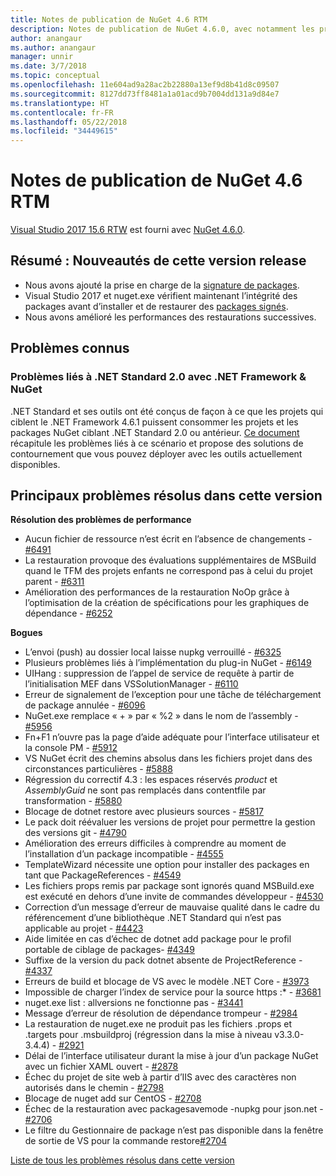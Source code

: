 ```yaml
---
title: Notes de publication de NuGet 4.6 RTM
description: Notes de publication de NuGet 4.6.0, avec notamment les problèmes connus, les correctifs de bogues, les fonctionnalités ajoutées et les DCR.
author: anangaur
ms.author: anangaur
manager: unnir
ms.date: 3/7/2018
ms.topic: conceptual
ms.openlocfilehash: 11e604ad9a28ac2b22880a13ef9d8b41d8c09507
ms.sourcegitcommit: 8127dd73ff8481a1a01acd9b7004dd131a9d84e7
ms.translationtype: HT
ms.contentlocale: fr-FR
ms.lasthandoff: 05/22/2018
ms.locfileid: "34449615"
---
```

# <a name="nuget-46-rtm-release-notes"></a>Notes de publication de NuGet 4.6 RTM

[Visual Studio 2017 15.6 RTW](https://www.visualstudio.com/news/releasenotes/vs2017-relnotes) est fourni avec [NuGet 4.6.0](https://dist.nuget.org/win-x86-commandline/v4.6.0/nuget.exe).

## <a name="summary-whats-new-in-this-release"></a>Résumé : Nouveautés de cette version release

* Nous avons ajouté la prise en charge de la [signature de packages](../create-packages/sign-a-package.md).
* Visual Studio 2017 et nuget.exe vérifient maintenant l’intégrité des packages avant d’installer et de restaurer des [packages signés](../reference/signed-packages-reference.md).
* Nous avons amélioré les performances des restaurations successives.

## <a name="known-issues"></a>Problèmes connus

### <a name="issues-with-net-standard-20-with-net-framework--nuget"></a>Problèmes liés à .NET Standard 2.0 avec .NET Framework & NuGet 

.NET Standard et ses outils ont été conçus de façon à ce que les projets qui ciblent le .NET Framework 4.6.1 puissent consommer les projets et les packages NuGet ciblant .NET Standard 2.0 ou antérieur. [Ce document](https://github.com/dotnet/standard/issues/481) récapitule les problèmes liés à ce scénario et propose des solutions de contournement que vous pouvez déployer avec les outils actuellement disponibles.

## <a name="top-issues-fixed-in-this-release"></a>Principaux problèmes résolus dans cette version

**Résolution des problèmes de performance**

* Aucun fichier de ressource n’est écrit en l’absence de changements - [#6491](https://github.com/NuGet/Home/issues/6491)
* La restauration provoque des évaluations supplémentaires de MSBuild quand le TFM des projets enfants ne correspond pas à celui du projet parent - [#6311](https://github.com/NuGet/Home/issues/6311)
* Amélioration des performances de la restauration NoOp grâce à l’optimisation de la création de spécifications pour les graphiques de dépendance - [#6252](https://github.com/NuGet/Home/issues/6252)

**Bogues**

* L’envoi (push) au dossier local laisse nupkg verrouillé - [#6325](https://github.com/NuGet/Home/issues/6325)
* Plusieurs problèmes liés à l’implémentation du plug-in NuGet - [#6149](https://github.com/NuGet/Home/issues/6149)
* UIHang : suppression de l’appel de service de requête à partir de l’initialisation MEF dans VSSolutionManager - [#6110](https://github.com/NuGet/Home/issues/6110)
* Erreur de signalement de l’exception pour une tâche de téléchargement de package annulée - [#6096](https://github.com/NuGet/Home/issues/6096)
* NuGet.exe remplace « + » par « %2 » dans le nom de l’assembly - [#5956](https://github.com/NuGet/Home/issues/5956)
* Fn+F1 n’ouvre pas la page d’aide adéquate pour l’interface utilisateur et la console PM - [#5912](https://github.com/NuGet/Home/issues/5912)
* VS NuGet écrit des chemins absolus dans les fichiers projet dans des circonstances particulières - [#5888](https://github.com/NuGet/Home/issues/5888)
* Régression du correctif 4.3 : les espaces réservés $product$ et $AssemblyGuid$ ne sont pas remplacés dans contentfile par transformation - [#5880](https://github.com/NuGet/Home/issues/5880)
* Blocage de dotnet restore avec plusieurs sources - [#5817](https://github.com/NuGet/Home/issues/5817)
* Le pack doit réévaluer les versions de projet pour permettre la gestion des versions git - [#4790](https://github.com/NuGet/Home/issues/4790)
* Amélioration des erreurs difficiles à comprendre au moment de l’installation d’un package incompatible - [#4555](https://github.com/NuGet/Home/issues/4555)
* TemplateWizard nécessite une option pour installer des packages en tant que PackageReferences - [#4549](https://github.com/NuGet/Home/issues/4549)
* Les fichiers props remis par package sont ignorés quand MSBuild.exe est exécuté en dehors d’une invite de commandes développeur - [#4530](https://github.com/NuGet/Home/issues/4530)
* Correction d’un message d’erreur de mauvaise qualité dans le cadre du référencement d’une bibliothèque .NET Standard qui n’est pas applicable au projet - [#4423](https://github.com/NuGet/Home/issues/4423)
* Aide limitée en cas d’échec de dotnet add package pour le profil portable de ciblage de packages- [#4349](https://github.com/NuGet/Home/issues/4349)
* Suffixe de la version du pack dotnet absente de ProjectReference - [#4337](https://github.com/NuGet/Home/issues/4337)
* Erreurs de build et blocage de VS avec le modèle .NET Core - [#3973](https://github.com/NuGet/Home/issues/3973)
* Impossible de charger l’index de service pour la source https :* - [#3681](https://github.com/NuGet/Home/issues/3681)
* nuget.exe list : allversions ne fonctionne pas - [#3441](https://github.com/NuGet/Home/issues/3441)
* Message d’erreur de résolution de dépendance trompeur - [#2984](https://github.com/NuGet/Home/issues/2984)
* La restauration de nuget.exe ne produit pas les fichiers .props et .targets pour .msbuildproj (régression dans la mise à niveau v3.3.0-3.4.4) - [#2921](https://github.com/NuGet/Home/issues/2921)
* Délai de l’interface utilisateur durant la mise à jour d’un package NuGet avec un fichier XAML ouvert - [#2878](https://github.com/NuGet/Home/issues/2878)
* Échec du projet de site web à partir d’IIS avec des caractères non autorisés dans le chemin - [#2798](https://github.com/NuGet/Home/issues/2798)
* Blocage de nuget add sur CentOS - [#2708](https://github.com/NuGet/Home/issues/2708)
* Échec de la restauration avec packagesavemode -nupkg pour json.net - [#2706](https://github.com/NuGet/Home/issues/2706)
* Le filtre du Gestionnaire de package n’est pas disponible dans la fenêtre de sortie de VS pour la commande restore[#2704](https://github.com/NuGet/Home/issues/2704)

[Liste de tous les problèmes résolus dans cette version](https://github.com/NuGet/Home/issues?q=is%3Aissue+is%3Aclosed+milestone%3A%224.6")
